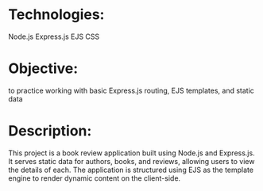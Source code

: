 # Technologies:
Node.js
Express.js
EJS
CSS
# Objective:
to practice working with basic Express.js routing, EJS templates, and static data
# Description:
This project is a book review application built using Node.js and Express.js. It serves static data for authors, books, and reviews, allowing users to view the details of each. The application is structured using EJS as the template engine to render dynamic content on the client-side.